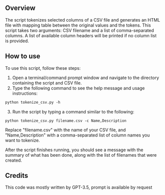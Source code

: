 
## Overview

The script tokenizes selected columns of a CSV file and generates an HTML file with mapping table between the original values and the tokens. This script takes two arguments: CSV filename and a list of comma-separated columns. A list of available column headers will be printed if no column list is provided.

## How to use

To use this script, follow these steps:

1. Open a terminal/command prompt window and navigate to the directory containing the script and CSV file.
2. Type the following command to see the help message and usage instructions:
```html
python tokenize_csv.py -h
```
3. Run the script by typing a command similar to the following:
```
python tokenize_csv.py filename.csv -c Name,Description
```

Replace "filename.csv" with the name of your CSV file, and "Name,Description" with a comma-separated list of column names you want to tokenize. 

After the script finishes running, you should see a message with the summary of what has been done, along with the list of filenames that were created.

## Credits

This code was mostly written by GPT-3.5, prompt is available by request 




